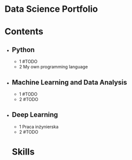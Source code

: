 # Data Science Portfolio

# Contents

- ## Python
  - 1 #TODO
  - 2 My own programming language

- ## Machine Learning and Data Analysis
  - 1 #TODO
  - 2 #TODO
  
- ## Deep Learning
  - 1 Praca inżynierska
  - 2 #TODO
  
  # Skills
  
